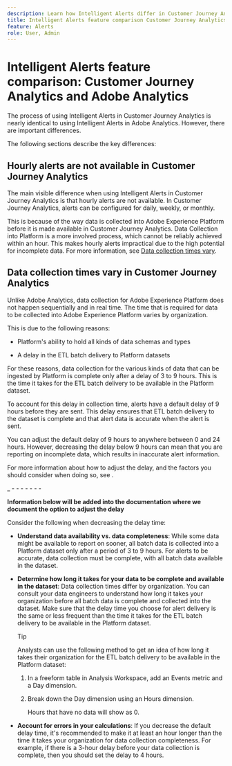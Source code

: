```yaml
---
description: Learn how Intelligent Alerts differ in Customer Journey Analytics from Adobe Analytics
title: Intelligent Alerts feature comparison Customer Journey Analytics and Adobe Analytics
feature: Alerts
role: User, Admin
---
```

# Intelligent Alerts feature comparison: Customer Journey Analytics and Adobe Analytics

The process of using Intelligent Alerts in Customer Journey Analytics is nearly identical to using Intelligent Alerts in Adobe Analytics. However, there are important differences.

The following sections describe the key differences:

## Hourly alerts are not available in Customer Journey Analytics

The main visible difference when using Intelligent Alerts in Customer Journey Analytics is that hourly alerts are not available. In Customer Journey Analytics, alerts can be configured for daily, weekly, or monthly. 

This is because of the way data is collected into Adobe Experience Platform before it is made available in Customer Journey Analytics. Data Collection into Platform is a more involved process, which cannot be reliably achieved within an hour. This makes hourly alerts impractical due to the high potential for incomplete data. For more information, see [Data collection times vary](#data-collection-times-vary).

## Data collection times vary in Customer Journey Analytics

Unlike Adobe Analytics, data collection for Adobe Experience Platform does not happen sequentially and in real time. The time that is required for data to be collected into Adobe Experience Platform varies by organization.  

This is due to the following reasons:

* Platform's ability to hold all kinds of data schemas and types

* A delay in the ETL batch delivery to Platform datasets<!--add link? -->

For these reasons, data collection for the various kinds of data that can be ingested by Platform is complete only after a delay of 3 to 9 hours. This is the time it takes for the ETL batch delivery to be available in the Platform dataset.

To account for this delay in collection time, alerts have a default delay of 9 hours before they are sent. This delay ensures that ETL batch delivery to the dataset is complete and that alert data is accurate when the alert is sent.

You can adjust the default delay of 9 hours to anywhere between 0 and 24 hours. However, decreasing the delay below 9 hours can mean that you are reporting on incomplete data, which results in inaccurate alert information. 

For more information about how to adjust the delay, and the factors you should consider when doing so, see <!--add link -->. 

<!-- Starting with "However," the rest of this information should probably go into the actual documentation where we document the option to adjust the delay. --> 

_ - - - - - - -

**Information below will be added into the documentation where we document the option to adjust the delay**

Consider the following when decreasing the delay time:

* **Understand data availability vs. data completeness**: While some data might be available to report on sooner, all batch data is collected into a Platform dataset only after a period of 3 to 9 hours. For alerts to be accurate, data collection must be complete, with all batch data available in the dataset.

* **Determine how long it takes for your data to be complete and available in the dataset**: Data collection times differ by organization. You can consult your data engineers to understand how long it takes your organization before all batch data is complete and collected into the dataset. Make sure that the delay time you choose for alert delivery is the same or less frequent than the time it takes for the ETL batch delivery to be available in the Platform dataset<!--add link? -->. 

  >[!TIP]
  >
  >  Analysts can use the following method to get an idea of how long it takes their organization for the ETL batch delivery to be available in the Platform dataset:
  >
  >  1. In a freeform table in Analysis Workspace, add an Events metric and a Day dimension.
  >
  >  1. Break down the Day dimension using an Hours dimension.
  >
  >     Hours that have no data will show as 0.  

* **Account for errors in your calculations**: If you decrease the default delay time, it's recommended to make it at least an hour longer than the time it takes your organization for data collection completeness. For example, if there is a 3-hour delay before your data collection is complete, then you should set the delay to 4 hours.

  



